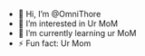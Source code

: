 - 👋 Hi, I’m @OmniThore
- 👀 I’m interested in Ur MoM
- 🌱 I’m currently learning ur MoM
- ⚡ Fun fact: Ur Mom

<!---
OmniThore/OmniThore is a ✨ special ✨ repository because its `README.md` (this file) appears on your GitHub profile.
You can click the Preview link to take a look at your changes.
--->
